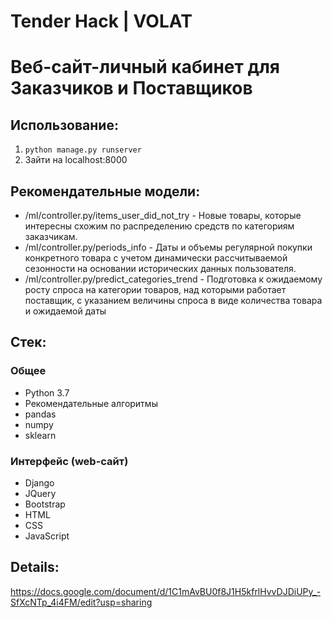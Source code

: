 # Tender Hack | VOLAT

# Веб-сайт-личный кабинет для Заказчиков и Поставщиков

## Использование:
1. `python manage.py runserver`
2. Зайти на localhost:8000

## Рекомендательные модели:
- /ml/controller.py/items_user_did_not_try - Новые товары, которые интересны схожим по распределению средств по категориям заказчикам.
- /ml/controller.py/periods_info - Даты и объемы регулярной покупки конкретного товара с учетом динамически рассчитываемой сезонности на основании исторических данных пользователя.
- /ml/controller.py/predict_categories_trend - Подготовка к ожидаемому росту спроса на категории товаров, над которыми работает поставщик, с указанием величины спроса в виде количества товара и ожидаемой даты

## Стек:

### Общее
- Python 3.7
- Рекомендательные алгоритмы
- pandas
- numpy
- sklearn
### Интерфейс (web-сайт)
- Django
- JQuery
- Bootstrap
- HTML
- CSS
- JavaScript

## Details:
https://docs.google.com/document/d/1C1mAvBU0f8J1H5kfrlHvvDJDiUPy_-SfXcNTp_4i4FM/edit?usp=sharing

